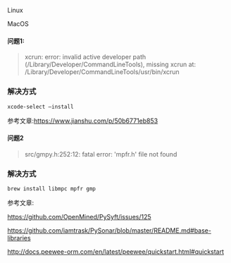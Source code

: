 Linux


MacOS
#### 问题1:

> xcrun: error: invalid active developer path (/Library/Developer/CommandLineTools), missing xcrun at: /Library/Developer/CommandLineTools/usr/bin/xcrun



### 解决方式

```shell
xcode-select –install
```



参考文章:<https://www.jianshu.com/p/50b6771eb853>



#### 问题2



> src/gmpy.h:252:12: fatal error: 'mpfr.h' file not found



### 解决方式

```shell
brew install libmpc mpfr gmp
```





参考文章:

<https://github.com/OpenMined/PySyft/issues/125>

<https://github.com/iamtrask/PySonar/blob/master/README.md#base-libraries>




http://docs.peewee-orm.com/en/latest/peewee/quickstart.html#quickstart